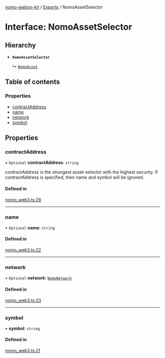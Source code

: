 [nomo-webon-kit](../README.md) / [Exports](../modules.md) / NomoAssetSelector

# Interface: NomoAssetSelector

## Hierarchy

- **`NomoAssetSelector`**

  ↳ [`NomoAsset`](NomoAsset.md)

## Table of contents

### Properties

- [contractAddress](NomoAssetSelector.md#contractaddress)
- [name](NomoAssetSelector.md#name)
- [network](NomoAssetSelector.md#network)
- [symbol](NomoAssetSelector.md#symbol)

## Properties

### contractAddress

• `Optional` **contractAddress**: `string`

contractAddress is the strongest asset-selector with the highest security.
If contractAddress is specified, then name and symbol will be ignored.

#### Defined in

[nomo_web3.ts:28](https://github.com/nomo-app/nomo-webon-kit/blob/107414c/nomo-webon-kit/src/nomo_web3.ts#L28)

___

### name

• `Optional` **name**: `string`

#### Defined in

[nomo_web3.ts:22](https://github.com/nomo-app/nomo-webon-kit/blob/107414c/nomo-webon-kit/src/nomo_web3.ts#L22)

___

### network

• `Optional` **network**: [`NomoNetwork`](../modules.md#nomonetwork)

#### Defined in

[nomo_web3.ts:23](https://github.com/nomo-app/nomo-webon-kit/blob/107414c/nomo-webon-kit/src/nomo_web3.ts#L23)

___

### symbol

• **symbol**: `string`

#### Defined in

[nomo_web3.ts:21](https://github.com/nomo-app/nomo-webon-kit/blob/107414c/nomo-webon-kit/src/nomo_web3.ts#L21)
